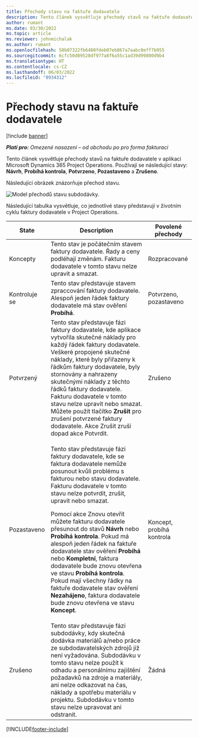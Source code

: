 ```yaml
---
title: Přechody stavu na faktuře dodavatele
description: Tento článek vysvětluje přechody stavů na faktuře dodavatele v aplikaci Microsoft Dynamics 365 Project Operations.
author: rumant
ms.date: 03/30/2022
ms.topic: article
ms.reviewer: johnmichalak
ms.author: rumant
ms.openlocfilehash: 58b07322fb6480fdeb07eb867a7aabc0eff7b955
ms.sourcegitcommit: 6cfc50d89528df977a8f6a55c1ad39d99800d9b4
ms.translationtype: HT
ms.contentlocale: cs-CZ
ms.lasthandoff: 06/03/2022
ms.locfileid: "8934312"
---
```

# <a name="state-transitions-on-a-vendor-invoice"></a>Přechody stavu na faktuře dodavatele

[!include [banner](../../includes/dataverse-preview.md)]

_**Platí pro:** Omezené nasazení – od obchodu po pro forma fakturaci_

Tento článek vysvětluje přechody stavů na faktuře dodavatele v aplikaci Microsoft Dynamics 365 Project Operations. Používají se následující stavy: **Návrh**, **Probíhá kontrola**, **Potvrzeno**, **Pozastaveno** a **Zrušeno**.

Následující obrázek znázorňuje přechod stavu.

![Model přechodů stavu subdodávky.](../media/VI_State_Model.jpg)

Následující tabulka vysvětluje, co jednotlivé stavy představují v životním cyklu faktury dodavatele v Project Operations.

| State | Description | Povolené přechody |
| --- | --- | --- |
| Koncepty | Tento stav je počátečním stavem faktury dodavatele. Řady a ceny podléhají změnám. Fakturu dodavatele v tomto stavu nelze upravit a smazat. | Rozpracované |
| Kontroluje se | Tento stav představuje stavem zpraccování faktury dodavatele. Alespoň jeden řádek faktury dodavatele má stav ověření **Probíhá**. | Potvrzeno, pozastaveno |
| Potvrzený | Tento stav představuje fázi faktury dodavatele, kde aplikace vytvořila skutečné náklady pro každý řádek faktury dodavatele. Veškeré propojené skutečné náklady, které byly přiřazeny k řádkům faktury dodavatele, byly stornovány a nahrazeny skutečnými náklady z těchto řádků faktury dodavatele. Fakturu dodavatele v tomto stavu nelze upravit nebo smazat. Můžete použít tlačítko **Zrušit** pro zrušení potvrzené faktury dodavatele. Akce Zrušit zruší dopad akce Potvrdit. | Zrušeno |
| Pozastaveno | <p>Tento stav představuje fázi faktury dodavatele, kde se faktura dodavatele nemůže posunout kvůli problému s fakturou nebo stavu dodavatele. Fakturu dodavatele v tomto stavu nelze potvrdit, zrušit, upravit nebo smazat.</p><p>Pomocí akce Znovu otevřít můžete fakturu dodavatele přesunout do stavů **Návrh** nebo **Probíhá kontrola**. Pokud má alespoň jeden řádek na faktuře dodavatele stav ověření **Probíhá** nebo **Kompletní**, faktura dodavatele bude znovu otevřena ve stavu **Probíhá kontrola**. Pokud mají všechny řádky na faktuře dodavatele stav ověření **Nezahájeno**, faktura dodavatele bude znovu otevřena ve stavu **Koncept**.</p> | Koncept, probíhá kontrola |
| Zrušeno | Tento stav představuje fázi subdodávky, kdy skutečná dodávka materiálů a/nebo práce ze subdodavatelských zdrojů již není vyžadována. Subdodávku v tomto stavu nelze použít k odhadu a personálnímu zajištění požadavků na zdroje a materiály, ani nelze odkazovat na čas, náklady a spotřebu materiálu v projektu. Subdodávku v tomto stavu nelze upravovat ani odstranit. | Žádná |

[!INCLUDE[footer-include](../../includes/footer-banner.md)]
